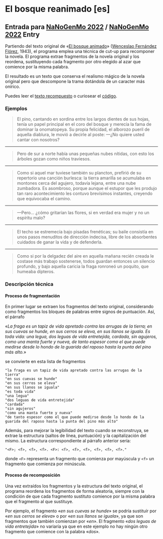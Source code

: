 # El bosque reanimado [es]
## Entrada para [NaNoGenMo 2022](https://github.com/NaNoGenMo/2022) / [NaNoGenMo 2022](https://github.com/NaNoGenMo/2022) Entry

Partiendo del texto original de «[El bosque animado](https://es.wikipedia.org/wiki/El_bosque_animado)» ([Wenceslao Fernández Flórez](https://es.wikipedia.org/wiki/Wenceslao_Fern%C3%A1ndez_Fl%C3%B3rez), 1943), el programa emplea una técnica de cut-up para recomponer la novela. El programa extrae fragmentos de la novela original y los reordena, sustituyendo cada fragmento por otro elegido al azar que comience por la misma palabra.

El resultado es un texto que conserva el realismo mágico de la novela original pero que descompone la trama dotándola de un caracter más onírico.

Puedes leer el [texto recompuesto](https://github.com/juanalonso/nanogenmo-2022/blob/main/el%20bosque%20reanimado.txt) o curiosear el [código](https://github.com/juanalonso/nanogenmo-2022/blob/main/el_bosque_reanimado.py).

### Ejemplos

>El pino, cantando en sordina entre los largos dientes de sus hojas, tenía un papel principal en el coro del bosque y merecía la fama de dominar la onomatopeya. Su propia felicidad, el alborozo pueril de aquella diablura, le movió a decirle al poste:
—¿No quiere usted cantar con nosotros?

---

>Pero de sur a norte había unas pequeñas nubes nítidas, con esto los árboles gozan como niños traviesos.

---

>Como si aquel mar tuviese también su plancton, prefirió de su repertorio una canción burlesca: la tierra amarilla se acumulaba en montones cerca del agujero, todavía lejana, entre una nube zumbadora. Es asombroso, porque aunque el estupor que les produjo tan raro acontecimiento les contuvo brevísimos instantes, creyendo que equivocaba el camino.

---

>—Pero... ¿cómo gritarían las flores, si en verdad era mujer y no un espíritu malo?

---

>El techo se estremecía bajo pisadas frenéticas; su baile consistía en unos pasos menuditos de dirección indecisa, libre de los absorbentes cuidados de ganar la vida y de defenderla.

---

>Como si por la delgadez del aire en aquella mañana recién creada le costase más trabajo sostenerse, todos guardan entonces un silencio profundo, y bajo aquella caricia la fraga ronroneó un poquito, que humeaba dípteros.


### Descripción técnica
#### Proceso de fragmentación
En primer lugar se extraen los fragmentos del texto original, considerando como fragmentos los bloques de palabras entre signos de puntuación. Así, el párrafo

«_La fraga es un tapiz de vida apretado contra las arrugas de la tierra; en sus cuevas se hunde, en sus cerros se eleva, en sus llanos se iguala. Es toda vida: una legua, dos leguas de vida entretejida, cardada, sin agujeros, como una manta fuerte y nueva, de tanto espesor como el que puede medirse desde lo hondo de la guarida del raposo hasta la punta del pino más alto._»

se convierte en esta lista de fragmentos

```
"la fraga es un tapiz de vida apretado contra las arrugas de la tierra"
"en sus cuevas se hunde"
"en sus cerros se eleva"
"en sus llanos se iguala"
"es toda vida"
"una legua"
"dos leguas de vida entretejida"
"cardada"
"sin agujeros"
"como una manta fuerte y nueva"
"de tanto espesor como el que puede medirse desde lo hondo de la guarida del raposo hasta la punta del pino más alto"
```

Además, para mejorar la legibilidad del texto cuando se reconstruya, se extrae la estructura (saltos de línea, puntuación) y la capitalización del mismo. La estructura correspondiente al párrafo anterior sería:

`"<F>; <f>, <f>, <f>. <F>: <f>, <f>, <f>, <f>, <f>, <f>."`

donde `<F>` representa un fragmento que comienza por mayúscula y `<f>` un fragmento que comienza por minúscula.

#### Proceso de recomposición
Una vez extraídos los fragmentos y la estructura del texto original, el programa reordena los fragmentos de forma aleatoria, siempre con la condición de que cada fragmento sustituto comience por la misma palabra que el fragmento al que sustituye.

Por ejemplo, el fragmento «_en sus cuevas se hunde_» se podría sustituír por «_en sus cerros se eleva_» o por «_en sus llanos se iguala_», ya que son fragmentos que también comienzan por «_en_». El fragmento «_dos leguas de vida entretejida_» no variaría ya que en este ejemplo no hay ningún otro fragmento que comience con la palabra «_dos_».
